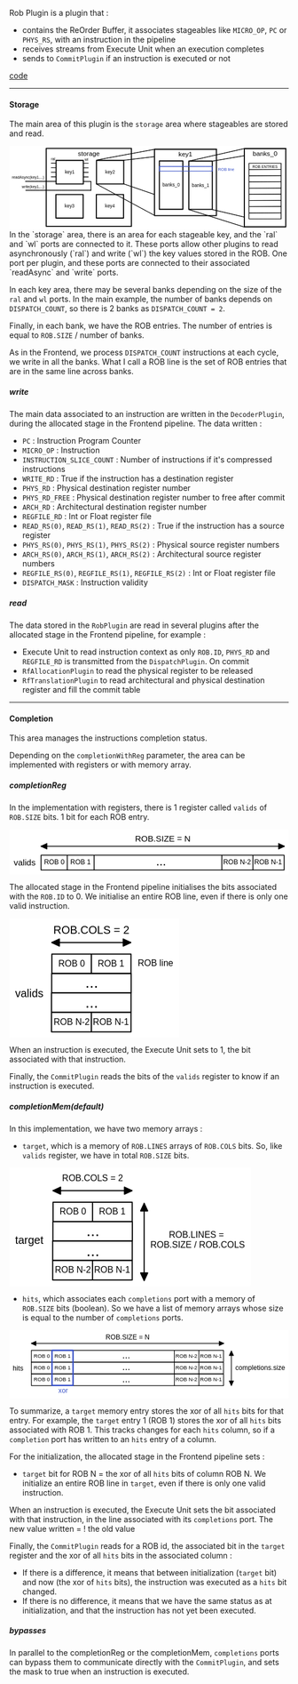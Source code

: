 Rob Plugin is a plugin that :
- contains the ReOrder Buffer, it associates stageables like `MICRO_OP`, `PC` or `PHYS_RS`, with an instruction in the pipeline
- receives streams from Execute Unit when an execution completes
- sends to `CommitPlugin` if an instruction is executed or not

[code](https://github.com/SpinalHDL/NaxRiscv/blob/main/src/main/scala/naxriscv/misc/RobPlugin.scala)

___
#### Storage

The main area of this plugin is the `storage` area where stageables are stored and read.

<svg version="1.1" xmlns="http://www.w3.org/2000/svg" viewBox="0 0 1093.0381947654137 326.9893138153875" width="1093.0381947654137" height="326.9893138153875">
  <!-- svg-source:excalidraw -->
  
  <defs>
    <style class="style-fonts">
      @font-face {
        font-family: "Virgil";
        src: url("https://excalidraw.com/Virgil.woff2");
      }
      @font-face {
        font-family: "Cascadia";
        src: url("https://excalidraw.com/Cascadia.woff2");
      }
    </style>
  </defs>
  <rect x="0" y="0" width="1093.0381947654137" height="326.9893138153875" fill="#ffffff"></rect><g stroke-linecap="round" transform="translate(144.3067767038209 10) rotate(0 166.70339592942406 152.1282356295837)"><path d="M0 0 C84.71 0, 169.42 0, 333.41 0 M0 0 C99.77 0, 199.53 0, 333.41 0 M333.41 0 C333.41 116.28, 333.41 232.56, 333.41 304.26 M333.41 0 C333.41 75.03, 333.41 150.06, 333.41 304.26 M333.41 304.26 C247.17 304.26, 160.93 304.26, 0 304.26 M333.41 304.26 C200.56 304.26, 67.71 304.26, 0 304.26 M0 304.26 C0 206.93, 0 109.61, 0 0 M0 304.26 C0 194.81, 0 85.37, 0 0" stroke="#000000" stroke-width="4" fill="none"></path></g><g transform="translate(268.01017263324496 15) rotate(0 43 14.5)"><text x="43" y="23" font-family="Helvetica, Segoe UI Emoji" font-size="25.43648924732513px" fill="#000000" text-anchor="middle" style="white-space: pre;" direction="ltr">storage</text></g><g stroke-linecap="round" transform="translate(341.0714407516657 56.91379721511112) rotate(0 53.2904298462913 46.00284969637113)"><path d="M0 0 C26.21 0, 52.41 0, 106.58 0 M0 0 C24.23 0, 48.47 0, 106.58 0 M106.58 0 C106.58 27.66, 106.58 55.32, 106.58 92.01 M106.58 0 C106.58 26.26, 106.58 52.51, 106.58 92.01 M106.58 92.01 C79.55 92.01, 52.52 92.01, 0 92.01 M106.58 92.01 C75.58 92.01, 44.57 92.01, 0 92.01 M0 92.01 C0 57.22, 0 22.44, 0 0 M0 92.01 C0 68.61, 0 45.22, 0 0" stroke="#000000" stroke-width="4" fill="none"></path></g><g transform="translate(374.861870597957 92.41664691148225) rotate(0 19.5 10.5)"><text x="19.5" y="16" font-family="Helvetica, Segoe UI Emoji" font-size="18.052497138800483px" fill="#000000" text-anchor="middle" style="white-space: pre;" direction="ltr">key2</text></g><g stroke-linecap="round" transform="translate(183.02204625027184 56.91379721511112) rotate(0 53.2904298462913 46.00284969637113)"><path d="M0 0 C34.46 0, 68.92 0, 106.58 0 M0 0 C34.66 0, 69.32 0, 106.58 0 M106.58 0 C106.58 21.04, 106.58 42.07, 106.58 92.01 M106.58 0 C106.58 26.48, 106.58 52.96, 106.58 92.01 M106.58 92.01 C72.16 92.01, 37.73 92.01, 0 92.01 M106.58 92.01 C70.15 92.01, 33.72 92.01, 0 92.01 M0 92.01 C0 64.48, 0 36.96, 0 0 M0 92.01 C0 57.53, 0 23.05, 0 0" stroke="#000000" stroke-width="4" fill="none"></path></g><g transform="translate(216.81247609656316 92.41664691148225) rotate(0 19.5 10.5)"><text x="19.5" y="16" font-family="Helvetica, Segoe UI Emoji" font-size="18.052497138800483px" fill="#000000" text-anchor="middle" style="white-space: pre;" direction="ltr">key1</text></g><g stroke-linecap="round" transform="translate(340.3882301126107 189.9121349511544) rotate(0 53.2904298462913 46.00284969637112)"><path d="M0 0 C29.1 0, 58.2 0, 106.58 0 M0 0 C21.46 0, 42.91 0, 106.58 0 M106.58 0 C106.58 30.52, 106.58 61.05, 106.58 92.01 M106.58 0 C106.58 29.97, 106.58 59.94, 106.58 92.01 M106.58 92.01 C77.11 92.01, 47.64 92.01, 0 92.01 M106.58 92.01 C73.29 92.01, 40 92.01, 0 92.01 M0 92.01 C0 62.05, 0 32.1, 0 0 M0 92.01 C0 72.95, 0 53.9, 0 0" stroke="#000000" stroke-width="4" fill="none"></path></g><g transform="translate(374.178659958902 225.41498464752553) rotate(0 19.5 10.5)"><text x="19.5" y="16" font-family="Helvetica, Segoe UI Emoji" font-size="18.052497138800483px" fill="#000000" text-anchor="middle" style="white-space: pre;" direction="ltr">key4</text></g><g stroke-linecap="round" transform="translate(182.33883561121684 189.9121349511544) rotate(0 53.2904298462913 46.00284969637112)"><path d="M0 0 C28.05 0, 56.11 0, 106.58 0 M0 0 C39.54 0, 79.07 0, 106.58 0 M106.58 0 C106.58 27.11, 106.58 54.22, 106.58 92.01 M106.58 0 C106.58 18.42, 106.58 36.84, 106.58 92.01 M106.58 92.01 C76.35 92.01, 46.12 92.01, 0 92.01 M106.58 92.01 C79.86 92.01, 53.13 92.01, 0 92.01 M0 92.01 C0 61.47, 0 30.94, 0 0 M0 92.01 C0 68.76, 0 45.52, 0 0" stroke="#000000" stroke-width="4" fill="none"></path></g><g transform="translate(216.12926545750815 225.41498464752553) rotate(0 19.5 10.5)"><text x="19.5" y="16" font-family="Helvetica, Segoe UI Emoji" font-size="18.052497138800483px" fill="#000000" text-anchor="middle" style="white-space: pre;" direction="ltr">key3</text></g><g stroke-linecap="round"><g transform="translate(341.98238827040575 55.54737593700111) rotate(0 113.41296608313277 -20.95179293102052)"><path d="M0 0 C48.41 -8.94, 96.82 -17.89, 226.83 -41.9 M0 0 C48.03 -8.87, 96.07 -17.75, 226.83 -41.9" stroke="#000000" stroke-width="2" fill="none"></path></g></g><mask></mask><g stroke-linecap="round"><g transform="translate(341.0714407516657 149.3749703672234) rotate(0 113.41296608313277 61.033483755581486)"><path d="M0 0 C52.75 28.39, 105.5 56.77, 226.83 122.07 M0 0 C57.57 30.98, 115.14 61.96, 226.83 122.07" stroke="#000000" stroke-width="2" fill="none"></path></g></g><mask></mask><g stroke-linecap="round"><g transform="translate(447.19682668487826 148.46402284848338) rotate(0 180.82308246989442 61.94443127432151)"><path d="M0 0 C87.97 30.13, 175.93 60.27, 361.65 123.89 M0 0 C90.74 31.09, 181.49 62.17, 361.65 123.89" stroke="#000000" stroke-width="2" fill="none"></path></g></g><mask></mask><g stroke-linecap="round"><g transform="translate(448.1077742036183 56.45832345574115) rotate(0 181.73402998863443 -21.407266690390514)"><path d="M0 0 C76.44 -9, 152.87 -18.01, 363.47 -42.81 M0 0 C133.6 -15.74, 267.21 -31.48, 363.47 -42.81" stroke="#000000" stroke-width="2" fill="none"></path></g></g><mask></mask><g stroke-linecap="round" transform="translate(567.8973729179312 13.643790074960066) rotate(0 121.15601999242296 129.35454766108316)"><path d="M0 0 L242.31 0 L242.31 258.71 L0 258.71" stroke="none" stroke-width="0" fill="#ffffff"></path><path d="M0 0 C64.86 0, 129.72 0, 242.31 0 M0 0 C74.87 0, 149.74 0, 242.31 0 M242.31 0 C242.31 61.22, 242.31 122.44, 242.31 258.71 M242.31 0 C242.31 68.64, 242.31 137.28, 242.31 258.71 M242.31 258.71 C163.6 258.71, 84.9 258.71, 0 258.71 M242.31 258.71 C182.06 258.71, 121.8 258.71, 0 258.71 M0 258.71 C0 164.78, 0 70.85, 0 0 M0 258.71 C0 205.17, 0 151.64, 0 0" stroke="#000000" stroke-width="4" fill="none"></path></g><g transform="translate(661.5533929103542 18.643790074960066) rotate(0 27.5 14.5)"><text x="27.5" y="23" font-family="Helvetica, Segoe UI Emoji" font-size="25.40912937334252px" fill="#000000" text-anchor="middle" style="white-space: pre;" direction="ltr">key1</text></g><g stroke-linecap="round" transform="translate(587.0272708114717 59.1911660119612) rotate(0 46.00284969637113 94.2830681895923)"><path d="M0 0 C24.58 0, 49.15 0, 92.01 0 M0 0 C18.79 0, 37.59 0, 92.01 0 M92.01 0 C92.01 47.04, 92.01 94.08, 92.01 188.57 M92.01 0 C92.01 55.63, 92.01 111.27, 92.01 188.57 M92.01 188.57 C61.06 188.57, 30.11 188.57, 0 188.57 M92.01 188.57 C60.94 188.57, 29.87 188.57, 0 188.57 M0 188.57 C0 138.95, 0 89.33, 0 0 M0 188.57 C0 149.64, 0 110.71, 0 0" stroke="#000000" stroke-width="4" fill="none"></path></g><g transform="translate(598.5301205078429 142.9742342015535) rotate(0 34.5 10.5)"><text x="34.5" y="16" font-family="Helvetica, Segoe UI Emoji" font-size="18.023230635767536px" fill="#000000" text-anchor="middle" style="white-space: pre;" direction="ltr">banks_0</text></g><g stroke-linecap="round" transform="translate(702.2621319320845 59.646639771331195) rotate(0 46.00284969637113 94.2830681895923)"><path d="M0 0 C25.87 0, 51.73 0, 92.01 0 M0 0 C27.65 0, 55.31 0, 92.01 0 M92.01 0 C92.01 70.02, 92.01 140.04, 92.01 188.57 M92.01 0 C92.01 71.36, 92.01 142.73, 92.01 188.57 M92.01 188.57 C68.44 188.57, 44.88 188.57, 0 188.57 M92.01 188.57 C58.64 188.57, 25.27 188.57, 0 188.57 M0 188.57 C0 135.88, 0 83.19, 0 0 M0 188.57 C0 148.78, 0 109, 0 0" stroke="#000000" stroke-width="4" fill="none"></path></g><g transform="translate(713.7649816284556 143.4297079609235) rotate(0 34.5 10.5)"><text x="34.5" y="16" font-family="Helvetica, Segoe UI Emoji" font-size="18.023230635767536px" fill="#000000" text-anchor="middle" style="white-space: pre;" direction="ltr">banks_1</text></g><g stroke-linecap="round"><g transform="translate(704.9949744883045 59.1911660119612) rotate(0 107.03633345195263 -24.140109246610578)"><path d="M0 0 C43.39 -9.78, 86.77 -19.57, 214.07 -48.28 M0 0 C51.83 -11.69, 103.67 -23.38, 214.07 -48.28" stroke="#000000" stroke-width="2" fill="none"></path></g></g><mask></mask><g stroke-linecap="round"><g transform="translate(792.4459362873467 60.10211353070122) rotate(0 145.29612923903355 -24.595583005980586)"><path d="M0 0 C84.92 -14.37, 169.84 -28.75, 290.59 -49.19 M0 0 C66.93 -11.33, 133.86 -22.66, 290.59 -49.19" stroke="#000000" stroke-width="2" fill="none"></path></g></g><mask></mask><g stroke-linecap="round"><g transform="translate(701.8066581727145 248.66824990988582) rotate(0 108.85822848943266 34.16053195275083)"><path d="M0 0 C53.71 16.85, 107.42 33.71, 217.72 68.32 M0 0 C79.09 24.82, 158.17 49.64, 217.72 68.32" stroke="#000000" stroke-width="2" fill="none"></path></g></g><mask></mask><g stroke-linecap="round"><g transform="translate(793.8123575654568 248.66824990988582) rotate(0 143.9297079609235 33.70505819338082)"><path d="M0 0 C93.19 21.82, 186.37 43.64, 287.86 67.41 M0 0 C107.47 25.17, 214.95 50.34, 287.86 67.41" stroke="#000000" stroke-width="2" fill="none"></path></g></g><mask></mask><g stroke-linecap="round" transform="translate(919.5231151515798 10.910947518740045) rotate(0 81.074329167862 152.58370938895374)"><path d="M0 0 L162.15 0 L162.15 305.17 L0 305.17" stroke="none" stroke-width="0" fill="#ffffff"></path><path d="M0 0 C48.23 0, 96.46 0, 162.15 0 M0 0 C54.01 0, 108.02 0, 162.15 0 M162.15 0 C162.15 106.96, 162.15 213.92, 162.15 305.17 M162.15 0 C162.15 97.54, 162.15 195.07, 162.15 305.17 M162.15 305.17 C98.29 305.17, 34.42 305.17, 0 305.17 M162.15 305.17 C107.77 305.17, 53.38 305.17, 0 305.17 M0 305.17 C0 196.98, 0 88.8, 0 0 M0 305.17 C0 216.82, 0 128.46, 0 0" stroke="#000000" stroke-width="4" fill="none"></path></g><g transform="translate(952.0974443194417 15.910947518740045) rotate(0 48.5 14.5)"><text x="48.5" y="23" font-family="Helvetica, Segoe UI Emoji" font-size="25.358109722620664px" fill="#000000" text-anchor="middle" style="white-space: pre;" direction="ltr">banks_0</text></g><g stroke-linecap="round" transform="translate(937.7420655263802 68.30064119936142) rotate(0 62.85537879306156 108.48802301672093)"><path d="M0 0 L125.71 0 L125.71 216.98 L0 216.98" stroke="none" stroke-width="0" fill="#ffffff"></path><path d="M0 0 C30.11 0, 60.22 0, 125.71 0 M0 0 C45.36 0, 90.71 0, 125.71 0 M125.71 0 C125.71 51.54, 125.71 103.07, 125.71 216.98 M125.71 0 C125.71 64.97, 125.71 129.95, 125.71 216.98 M125.71 216.98 C78.15 216.98, 30.59 216.98, 0 216.98 M125.71 216.98 C90.38 216.98, 55.04 216.98, 0 216.98 M0 216.98 C0 154.68, 0 92.39, 0 0 M0 216.98 C0 165.47, 0 113.96, 0 0" stroke="#000000" stroke-width="2" fill="none"></path></g><g stroke-linecap="round"><g transform="translate(938.0091002283018 92.66737923941119) rotate(0 62.474864540465774 -0.2192100510191608)"><path d="M0 0 C49.47 -0.17, 98.94 -0.35, 124.95 -0.44 M0 0 C34.33 -0.12, 68.66 -0.24, 124.95 -0.44" stroke="#000000" stroke-width="2" fill="none"></path></g></g><mask></mask><g stroke-linecap="round"><g transform="translate(938.228310279321 116.99969490254) rotate(0 62.474864540465774 -0.2192100510191608)"><path d="M0 0 C43.71 -0.15, 87.43 -0.31, 124.95 -0.44 M0 0 C38.07 -0.13, 76.14 -0.27, 124.95 -0.44" stroke="#000000" stroke-width="2" fill="none"></path></g></g><mask></mask><g stroke-linecap="round"><g transform="translate(938.228310279321 140.6743804126112) rotate(0 62.474864540465774 -0.2192100510191608)"><path d="M0 0 C35.88 -0.13, 71.76 -0.25, 124.95 -0.44 M0 0 C30.86 -0.11, 61.72 -0.22, 124.95 -0.44" stroke="#000000" stroke-width="2" fill="none"></path></g></g><mask></mask><g stroke-linecap="round"><g transform="translate(938.6667303813595 165.66432622879753) rotate(0 62.474864540465774 -0.2192100510191608)"><path d="M0 0 C27.56 -0.1, 55.13 -0.19, 124.95 -0.44 M0 0 C46.14 -0.16, 92.27 -0.32, 124.95 -0.44" stroke="#000000" stroke-width="2" fill="none"></path></g></g><mask></mask><g stroke-linecap="round"><g transform="translate(937.8994952027923 189.22940671335914) rotate(0 62.474864540465774 -0.2192100510191608)"><path d="M0 0 C48.17 -0.17, 96.34 -0.34, 124.95 -0.44 M0 0 C37.31 -0.13, 74.63 -0.26, 124.95 -0.44" stroke="#000000" stroke-width="2" fill="none"></path></g></g><mask></mask><g stroke-linecap="round"><g transform="translate(938.1187052538114 213.56172237648795) rotate(0 62.474864540465774 -0.2192100510191608)"><path d="M0 0 C38.84 -0.14, 77.67 -0.27, 124.95 -0.44 M0 0 C47.12 -0.17, 94.24 -0.33, 124.95 -0.44" stroke="#000000" stroke-width="2" fill="none"></path></g></g><mask></mask><g stroke-linecap="round"><g transform="translate(938.1187052538114 237.23640788655914) rotate(0 62.474864540465774 -0.2192100510191608)"><path d="M0 0 C36.43 -0.13, 72.86 -0.26, 124.95 -0.44 M0 0 C41.42 -0.15, 82.85 -0.29, 124.95 -0.44" stroke="#000000" stroke-width="2" fill="none"></path></g></g><mask></mask><g stroke-linecap="round"><g transform="translate(938.5571253558498 262.2263537027455) rotate(0 62.474864540465774 -0.21921005101916435)"><path d="M0 0 C31.01 -0.11, 62.02 -0.22, 124.95 -0.44 M0 0 C39.33 -0.14, 78.67 -0.28, 124.95 -0.44" stroke="#000000" stroke-width="2" fill="none"></path></g></g><mask></mask><g transform="translate(950.7868401332016 72.89907503939165) rotate(0 49.646639771331195 8.198527668660205)"><text x="49.64663977133121" y="13.397055337320399" font-family="Helvetica, Segoe UI Emoji" font-size="14.575160299840356px" fill="#000000" text-anchor="middle" style="white-space: pre;" direction="ltr">ROB ENTRIES</text></g><g stroke-linecap="round"><g transform="translate(181.37607042981062 67.8696377895711) rotate(0 -8.579599430287715 0)"><path d="M0 0 C-4.97 0, -9.94 0, -17.16 0 M0 0 C-5.55 0, -11.1 0, -17.16 0" stroke="#000000" stroke-width="2" fill="none"></path></g></g><mask></mask><g stroke-linecap="round"><g transform="translate(181.37607042981062 85.5879339145803) rotate(0 -8.579599430287715 0)"><path d="M0 0 C-5.83 0, -11.66 0, -17.16 0 M0 0 C-4.19 0, -8.38 0, -17.16 0" stroke="#000000" stroke-width="2" fill="none"></path></g></g><mask></mask><g stroke-linecap="round"><g transform="translate(181.37607042981062 103.30623003958951) rotate(0 -8.579599430287715 0)"><path d="M0 0 C-6.56 0, -13.13 0, -17.16 0 M0 0 C-4.47 0, -8.94 0, -17.16 0" stroke="#000000" stroke-width="2" fill="none"></path></g></g><mask></mask><g stroke-linecap="round"><g transform="translate(181.37607042981062 121.02452616459868) rotate(0 -8.579599430287715 0)"><path d="M0 0 C-5.08 0, -10.16 0, -17.16 0 M0 0 C-6.25 0, -12.5 0, -17.16 0" stroke="#000000" stroke-width="2" fill="none"></path></g></g><mask></mask><g stroke-linecap="round"><g transform="translate(181.9866428800426 138.74282228960791) rotate(0 -59.439968470615156 0)"><path d="M0 0 C-34.02 0, -68.04 0, -118.88 0 M0 0 C-47.15 0, -94.29 0, -118.88 0" stroke="#000000" stroke-width="2" fill="none"></path></g></g><mask></mask><g stroke-linecap="round"><g transform="translate(308.69613824731505 68.26946813507351) rotate(0 -8.579599430287729 0)"><path d="M0 0 C-5.43 0, -10.86 0, -17.16 0 M0 0 C-4.05 0, -8.09 0, -17.16 0" stroke="#000000" stroke-width="2" fill="none"></path></g></g><mask></mask><g stroke-linecap="round"><g transform="translate(308.69613824731505 85.98776426008274) rotate(0 -8.579599430287729 0)"><path d="M0 0 C-3.54 0, -7.08 0, -17.16 0 M0 0 C-4.54 0, -9.07 0, -17.16 0" stroke="#000000" stroke-width="2" fill="none"></path></g></g><mask></mask><g stroke-linecap="round"><g transform="translate(308.69613824731505 103.70606038509192) rotate(0 -8.579599430287729 0)"><path d="M0 0 C-5.36 0, -10.71 0, -17.16 0 M0 0 C-6.46 0, -12.91 0, -17.16 0" stroke="#000000" stroke-width="2" fill="none"></path></g></g><mask></mask><g stroke-linecap="round"><g transform="translate(308.69613824731505 121.42435651010109) rotate(0 -8.579599430287729 0)"><path d="M0 0 C-5.48 0, -10.96 0, -17.16 0 M0 0 C-6.54 0, -13.08 0, -17.16 0" stroke="#000000" stroke-width="2" fill="none"></path></g></g><mask></mask><g stroke-linecap="round"><g transform="translate(319.3305183980359 173.6453082352267) rotate(0 -13.89678950564813 -17.251327800058192)"><path d="M0 0 C0 -8.87, -0.01 -17.74, -0.02 -34.24 M0 0 C-0.01 -13.25, -0.01 -26.5, -0.02 -34.24 M-0.02 -34.24 C-8.62 -34.32, -17.22 -34.4, -27.79 -34.5 M-0.02 -34.24 C-8.77 -34.32, -17.53 -34.4, -27.79 -34.5" stroke="#000000" stroke-width="2" fill="none"></path></g></g><mask></mask><g transform="translate(162.66295798778026 43.59001101616076) rotate(0 8.654001428030199 8.198527668660205)"><text x="8.654001428030211" y="13.397055337320399" font-family="Helvetica, Segoe UI Emoji" font-size="14.575160299840356px" fill="#000000" text-anchor="middle" style="white-space: pre;" direction="ltr">ral</text></g><g transform="translate(294.5270932870476 45.909771380452696) rotate(0 7.287580149920174 8.198527668660205)"><text x="7.287580149920178" y="13.397055337320399" font-family="Helvetica, Segoe UI Emoji" font-size="14.575160299840356px" fill="#000000" text-anchor="middle" style="white-space: pre;" direction="ltr">wl</text></g><g stroke-linecap="round"><g transform="translate(64.32785083927627 173.59108173183455) rotate(0 127.61060517521915 0)"><path d="M0 0 C96.99 0, 193.98 0, 255.22 0 M0 0 C75.12 0, 150.24 0, 255.22 0" stroke="#000000" stroke-width="2" fill="none"></path></g></g><mask></mask><g transform="translate(48.074207052265706 150.8713971770767) rotate(0 44.18095465889107 8.198527668660205)"><text x="44.180954658891075" y="13.397055337320399" font-family="Helvetica, Segoe UI Emoji" font-size="14.575160299840354px" fill="#000000" text-anchor="middle" style="white-space: pre;" direction="ltr">write(key1,...)</text></g><g transform="translate(10 114.34056898307722) rotate(0 63.31085255243153 8.198527668660205)"><text x="63.31085255243154" y="13.397055337320399" font-family="Helvetica, Segoe UI Emoji" font-size="14.575160299840356px" fill="#000000" text-anchor="middle" style="white-space: pre;" direction="ltr">readAsync(key1,...)</text></g><g stroke-linecap="round" transform="translate(587.4424535763404 80.7254752456532) rotate(0 103.33223080894074 8.96235298439538)"><path d="M0 0 C81.22 0, 162.44 0, 206.66 0 M0 0 C65.52 0, 131.05 0, 206.66 0 M206.66 0 C206.66 4.01, 206.66 8.02, 206.66 17.92 M206.66 0 C206.66 3.96, 206.66 7.92, 206.66 17.92 M206.66 17.92 C148.89 17.92, 91.12 17.92, 0 17.92 M206.66 17.92 C128.18 17.92, 49.7 17.92, 0 17.92 M0 17.92 C0 14.08, 0 10.23, 0 0 M0 17.92 C0 12.14, 0 6.35, 0 0" stroke="#364fc7" stroke-width="2" fill="none"></path></g><g transform="translate(815.8983660730456 82.5213582923435) rotate(0 32.5 9)"><text x="32.5" y="14" font-family="Helvetica, Segoe UI Emoji" font-size="16px" fill="#364fc7" text-anchor="middle" style="white-space: pre;" direction="ltr">ROB line</text></g></svg>
In the `storage` area, there is an area for each stageable key, and the `ral` and `wl` ports are connected to it. These ports allow other plugins to read asynchronously (`ral`) and write (`wl`) the key values stored in the ROB. One port per plugin, and these ports are connected to their associated `readAsync` and `write` ports.

In each key area, there may be several banks depending on the size of the `ral` and `wl` ports. In the main example, the number of banks depends on `DISPATCH_COUNT`, so there is 2 banks as `DISPATCH_COUNT = 2`.

Finally, in each bank, we have the ROB entries. 
The number of entries is equal to `ROB.SIZE` / number of banks.

As in the Frontend, we process `DISPATCH_COUNT` instructions at each cycle, we write in all the banks. What I call a ROB line is the set of ROB entries that are in the same line across banks.

##### write

The main data associated to an instruction are written in the `DecoderPlugin`, during the allocated stage in the Frontend pipeline. 
The data written :
- `PC` : Instruction Program Counter
- `MICRO_OP` : Instruction
- `INSTRUCTION_SLICE_COUNT` : Number of instructions if it's compressed instructions
- `WRITE_RD` : True if the instruction has a destination register
- `PHYS_RD` : Physical destination register number
- `PHYS_RD_FREE` : Physical destination register number to free after commit
- `ARCH_RD` : Architectural destination register number
- `REGFILE_RD` : Int or Float register file
- `READ_RS(0)`, `READ_RS(1)`, `READ_RS(2)` : True if the instruction has a source register
- `PHYS_RS(0)`, `PHYS_RS(1)`, `PHYS_RS(2)` : Physical source register numbers
- `ARCH_RS(0)`, `ARCH_RS(1)`, `ARCH_RS(2)` : Architectural source register numbers
- `REGFILE_RS(0)`, `REGFILE_RS(1)`, `REGFILE_RS(2)`  : Int or Float register file
- `DISPATCH_MASK` : Instruction validity

##### read

The data stored in the `RobPlugin` are read in several plugins after the allocated stage in the Frontend pipeline, for example :
- Execute Unit to read instruction context as only `ROB.ID`, `PHYS_RD` and `REGFILE_RD` is transmitted from the `DispatchPlugin`.
On commit
- `RfAllocationPlugin` to read the physical register to be released
- `RfTranslationPlugin` to read architectural and physical destination register and fill the commit table

___
#### Completion

This area manages the instructions completion status.

Depending on the `completionWithReg` parameter, the area can be implemented with registers or with memory array.

##### completionReg

In the implementation with registers, there is 1 register called  `valids` of `ROB.SIZE` bits.
1 bit for each ROB entry.

<svg version="1.1" xmlns="http://www.w3.org/2000/svg" viewBox="0 0 655.6296296296296 105.21124403523518" width="655.6296296296296" height="105.21124403523518">
  <!-- svg-source:excalidraw -->
  
  <defs>
    <style class="style-fonts">
      @font-face {
        font-family: "Virgil";
        src: url("https://excalidraw.com/Virgil.woff2");
      }
      @font-face {
        font-family: "Cascadia";
        src: url("https://excalidraw.com/Cascadia.woff2");
      }
    </style>
  </defs>
  <rect x="0" y="0" width="655.6296296296296" height="105.21124403523518" fill="#ffffff"></rect><g stroke-linecap="round" transform="translate(74.51851851851865 60.396429220420316) rotate(0 285.1851851851851 17.40740740740742)"><path d="M0 0 C120.56 0, 241.13 0, 570.37 0 M0 0 C200.93 0, 401.85 0, 570.37 0 M570.37 0 C570.37 8.81, 570.37 17.63, 570.37 34.81 M570.37 0 C570.37 10.8, 570.37 21.6, 570.37 34.81 M570.37 34.81 C357.47 34.81, 144.57 34.81, 0 34.81 M570.37 34.81 C413.2 34.81, 256.02 34.81, 0 34.81 M0 34.81 C0 22.77, 0 10.73, 0 0 M0 34.81 C0 25.19, 0 15.57, 0 0" stroke="#000000" stroke-width="2" fill="none"></path></g><g transform="translate(10 66.45198477597592) rotate(0 26 11.5)"><text x="26" y="18" font-family="Helvetica, Segoe UI Emoji" font-size="20px" fill="#000000" text-anchor="middle" style="white-space: pre;" direction="ltr">valids</text></g><g stroke-linecap="round"><g transform="translate(136 61.13716996116108) rotate(0 0 17.037037037037024)"><path d="M0 0 C0 7.22, 0 14.44, 0 34.07 M0 0 C0 6.83, 0 13.67, 0 34.07" stroke="#000000" stroke-width="2" fill="none"></path></g></g><mask></mask><g stroke-linecap="round"><g transform="translate(198.96296296296293 61.137169961161135) rotate(0 0 17.037037037037024)"><path d="M0 0 C0 12.5, 0 25, 0 34.07 M0 0 C0 7.73, 0 15.47, 0 34.07" stroke="#000000" stroke-width="2" fill="none"></path></g></g><mask></mask><g stroke-linecap="round"><g transform="translate(571.7283185601585 61.13716996116108) rotate(0 0 17.037037037037024)"><path d="M0 0 C0 8.32, 0 16.64, 0 34.07 M0 0 C0 10.93, 0 21.86, 0 34.07" stroke="#000000" stroke-width="2" fill="none"></path></g></g><mask></mask><g stroke-linecap="round"><g transform="translate(498.78586797757464 60.39642922042049) rotate(0 0 17.037037037037024)"><path d="M0 0 C0 7.58, 0 15.17, 0 34.07 M0 0 C0 11.62, 0 23.25, 0 34.07" stroke="#000000" stroke-width="2" fill="none"></path></g></g><mask></mask><g transform="translate(343.99999999999994 59.489021813012926) rotate(0 12 16)"><text x="12" y="25" font-family="Helvetica, Segoe UI Emoji" font-size="28px" fill="#000000" text-anchor="middle" style="white-space: pre;" direction="ltr">...</text></g><g transform="translate(294.0740740740741 10) rotate(0 66 11.5)"><text x="66" y="18" font-family="Helvetica, Segoe UI Emoji" font-size="20px" fill="#000000" text-anchor="middle" style="white-space: pre;" direction="ltr">ROB.SIZE = N</text></g><g stroke-linecap="round"><g transform="translate(74.51851851851853 39.65568847967961) rotate(0 285.55555555555554 0)"><path d="M0 0 C197.34 0, 394.68 0, 571.11 0 M0 0 C207.52 0, 415.03 0, 571.11 0" stroke="#000000" stroke-width="2" fill="none"></path></g><g transform="translate(74.51851851851853 39.65568847967961) rotate(0 285.55555555555554 0)"><path d="M0 0 L13.59 -6.34 L13.59 6.34 L0 0" stroke="none" stroke-width="0" fill="#000000" fill-rule="evenodd"></path><path d="M0 0 C4.7 -2.19, 9.39 -4.38, 13.59 -6.34 M0 0 C4.94 -2.3, 9.88 -4.61, 13.59 -6.34 M13.59 -6.34 C13.59 -3.68, 13.59 -1.02, 13.59 6.34 M13.59 -6.34 C13.59 -2.88, 13.59 0.58, 13.59 6.34 M13.59 6.34 C8.58 4, 3.57 1.67, 0 0 M13.59 6.34 C9.25 4.31, 4.9 2.28, 0 0 M0 0 C0 0, 0 0, 0 0 M0 0 C0 0, 0 0, 0 0" stroke="#000000" stroke-width="2" fill="none"></path></g><g transform="translate(74.51851851851853 39.65568847967961) rotate(0 285.55555555555554 0)"><path d="M571.11 0 L557.52 6.34 L557.52 -6.34 L571.11 0" stroke="none" stroke-width="0" fill="#000000" fill-rule="evenodd"></path><path d="M571.11 0 C566.41 2.19, 561.72 4.38, 557.52 6.34 M571.11 0 C566.17 2.3, 561.23 4.61, 557.52 6.34 M557.52 6.34 C557.52 3.68, 557.52 1.02, 557.52 -6.34 M557.52 6.34 C557.52 2.88, 557.52 -0.58, 557.52 -6.34 M557.52 -6.34 C562.53 -4, 567.54 -1.67, 571.11 0 M557.52 -6.34 C561.86 -4.31, 566.21 -2.28, 571.11 0 M571.11 0 C571.11 0, 571.11 0, 571.11 0 M571.11 0 C571.11 0, 571.11 0, 571.11 0" stroke="#000000" stroke-width="2" fill="none"></path></g></g><mask></mask><g transform="translate(80.99999999999994 68.4837502774748) rotate(0 24.5 9)"><text x="24.5" y="14" font-family="Helvetica, Segoe UI Emoji" font-size="16px" fill="#000000" text-anchor="middle" style="white-space: pre;" direction="ltr">ROB 0</text></g><g transform="translate(142.61111111111114 68.4837502774748) rotate(0 24.5 9)"><text x="24.5" y="14" font-family="Helvetica, Segoe UI Emoji" font-size="16px" fill="#000000" text-anchor="middle" style="white-space: pre;" direction="ltr">ROB 1</text></g><g transform="translate(501.5170745249234 68.4837502774748) rotate(0 33 9)"><text x="33" y="14" font-family="Helvetica, Segoe UI Emoji" font-size="16px" fill="#000000" text-anchor="middle" style="white-space: pre;" direction="ltr">ROB N-2</text></g><g transform="translate(574.2882060964989 68.4837502774748) rotate(0 33 9)"><text x="33" y="14" font-family="Helvetica, Segoe UI Emoji" font-size="16px" fill="#000000" text-anchor="middle" style="white-space: pre;" direction="ltr">ROB N-1</text></g></svg>

The allocated stage in the Frontend pipeline initialises the bits associated with the `ROB.ID` to 0. 
We initialise an entire ROB line, even if there is only one valid instruction.

<svg version="1.1" xmlns="http://www.w3.org/2000/svg" viewBox="0 0 306.279729438948 214.42469740578298" width="306.279729438948" height="214.42469740578298">
  <!-- svg-source:excalidraw -->
  
  <defs>
    <style class="style-fonts">
      @font-face {
        font-family: "Virgil";
        src: url("https://excalidraw.com/Virgil.woff2");
      }
      @font-face {
        font-family: "Cascadia";
        src: url("https://excalidraw.com/Cascadia.woff2");
      }
    </style>
  </defs>
  <rect x="0" y="0" width="306.279729438948" height="214.42469740578298" fill="#ffffff"></rect><g stroke-linecap="round" transform="translate(76.76184915597759 64.47277865492953) rotate(0 71.36818371453695 17.407407407407447)"><path d="M0 0 C56.13 0, 112.26 0, 142.74 0 M0 0 C47.36 0, 94.72 0, 142.74 0 M142.74 0 C142.74 9.73, 142.74 19.46, 142.74 34.81 M142.74 0 C142.74 12.99, 142.74 25.99, 142.74 34.81 M142.74 34.81 C92.06 34.81, 41.38 34.81, 0 34.81 M142.74 34.81 C110.95 34.81, 79.16 34.81, 0 34.81 M0 34.81 C0 21.82, 0 8.83, 0 0 M0 34.81 C0 26.55, 0 18.29, 0 0" stroke="#000000" stroke-width="2" fill="none"></path></g><g transform="translate(10 123.80743685013363) rotate(0 26 11.5)"><text x="26" y="18" font-family="Helvetica, Segoe UI Emoji" font-size="20px" fill="#000000" text-anchor="middle" style="white-space: pre;" direction="ltr">valids</text></g><g stroke-linecap="round"><g transform="translate(148.01991602713815 65.21351939567029) rotate(0 0 17.03703703703701)"><path d="M0 0 C0 9, 0 18, 0 34.07 M0 0 C0 10.54, 0 21.08, 0 34.07" stroke="#000000" stroke-width="2" fill="none"></path></g></g><mask></mask><g transform="translate(79.09192015041094 10) rotate(0 69 11.5)"><text x="69" y="18" font-family="Helvetica, Segoe UI Emoji" font-size="20px" fill="#000000" text-anchor="middle" style="white-space: pre;" direction="ltr">ROB.COLS = 2</text></g><g stroke-linecap="round"><g transform="translate(76.76184915597736 43.73203791418882) rotate(0 71.17340651413187 0)"><path d="M0 0 C45.57 0, 91.14 0, 142.35 0 M0 0 C31.62 0, 63.24 0, 142.35 0" stroke="#000000" stroke-width="2" fill="none"></path></g><g transform="translate(76.76184915597736 43.73203791418882) rotate(0 71.17340651413187 0)"><path d="M0 0 L13.59 -6.34 L13.59 6.34 L0 0" stroke="none" stroke-width="0" fill="#000000" fill-rule="evenodd"></path><path d="M0 0 C4.35 -2.03, 8.7 -4.06, 13.59 -6.34 M0 0 C3.02 -1.41, 6.04 -2.82, 13.59 -6.34 M13.59 -6.34 C13.59 -3.37, 13.59 -0.4, 13.59 6.34 M13.59 -6.34 C13.59 -1.38, 13.59 3.59, 13.59 6.34 M13.59 6.34 C9.14 4.26, 4.68 2.18, 0 0 M13.59 6.34 C10.19 4.75, 6.78 3.16, 0 0 M0 0 C0 0, 0 0, 0 0 M0 0 C0 0, 0 0, 0 0" stroke="#000000" stroke-width="2" fill="none"></path></g><g transform="translate(76.76184915597736 43.73203791418882) rotate(0 71.17340651413187 0)"><path d="M142.35 0 L128.75 6.34 L128.75 -6.34 L142.35 0" stroke="none" stroke-width="0" fill="#000000" fill-rule="evenodd"></path><path d="M142.35 0 C137.99 2.03, 133.64 4.06, 128.75 6.34 M142.35 0 C139.33 1.41, 136.31 2.82, 128.75 6.34 M128.75 6.34 C128.75 3.37, 128.75 0.4, 128.75 -6.34 M128.75 6.34 C128.75 1.38, 128.75 -3.59, 128.75 -6.34 M128.75 -6.34 C133.21 -4.26, 137.66 -2.18, 142.35 0 M128.75 -6.34 C132.16 -4.75, 135.57 -3.16, 142.35 0 M142.35 0 C142.35 0, 142.35 0, 142.35 0 M142.35 0 C142.35 0, 142.35 0, 142.35 0" stroke="#000000" stroke-width="2" fill="none"></path></g></g><mask></mask><g transform="translate(88.03906424116178 72.56009971198404) rotate(0 24.5 9)"><text x="24.5" y="14" font-family="Helvetica, Segoe UI Emoji" font-size="16px" fill="#000000" text-anchor="middle" style="white-space: pre;" direction="ltr">ROB 0</text></g><g transform="translate(159.02577905164424 72.56009971198404) rotate(0 24.5 9)"><text x="24.5" y="14" font-family="Helvetica, Segoe UI Emoji" font-size="16px" fill="#000000" text-anchor="middle" style="white-space: pre;" direction="ltr">ROB 1</text></g><g stroke-linecap="round" transform="translate(76.45169113295992 99.3910265943764) rotate(0 71.64860004421932 17.40740740740742)"><path d="M0 0 C30.85 0, 61.7 0, 143.3 0 M0 0 C38.74 0, 77.47 0, 143.3 0 M143.3 0 C143.3 11.64, 143.3 23.29, 143.3 34.81 M143.3 0 C143.3 13.47, 143.3 26.95, 143.3 34.81 M143.3 34.81 C94.54 34.81, 45.78 34.81, 0 34.81 M143.3 34.81 C94.08 34.81, 44.87 34.81, 0 34.81 M0 34.81 C0 23.83, 0 12.84, 0 0 M0 34.81 C0 21.17, 0 7.52, 0 0" stroke="#000000" stroke-width="2" fill="none"></path></g><g stroke-linecap="round" transform="translate(76.12504419820624 134.22323637047162) rotate(0 71.72519890217622 17.40740740740742)"><path d="M0 0 C56.96 0, 113.93 0, 143.45 0 M0 0 C38.38 0, 76.76 0, 143.45 0 M143.45 0 C143.45 8.66, 143.45 17.32, 143.45 34.81 M143.45 0 C143.45 8.15, 143.45 16.31, 143.45 34.81 M143.45 34.81 C102.97 34.81, 62.5 34.81, 0 34.81 M143.45 34.81 C89.87 34.81, 36.29 34.81, 0 34.81 M0 34.81 C0 26.66, 0 18.51, 0 0 M0 34.81 C0 22.59, 0 10.37, 0 0" stroke="#000000" stroke-width="2" fill="none"></path></g><g stroke-linecap="round" transform="translate(76.12504419820618 169.60988259096814) rotate(0 71.7005582485098 17.40740740740742)"><path d="M0 0 C46.54 0, 93.08 0, 143.4 0 M0 0 C29.92 0, 59.85 0, 143.4 0 M143.4 0 C143.4 10.2, 143.4 20.4, 143.4 34.81 M143.4 0 C143.4 11.64, 143.4 23.29, 143.4 34.81 M143.4 34.81 C105.45 34.81, 67.5 34.81, 0 34.81 M143.4 34.81 C113.18 34.81, 82.95 34.81, 0 34.81 M0 34.81 C0 21.59, 0 8.36, 0 0 M0 34.81 C0 27.6, 0 20.38, 0 0" stroke="#000000" stroke-width="2" fill="none"></path></g><g stroke-linecap="round"><g transform="translate(148.01991602713815 169.78979067234417) rotate(0 0 17.03703703703701)"><path d="M0 0 C0 7.26, 0 14.51, 0 34.07 M0 0 C0 12.88, 0 25.75, 0 34.07" stroke="#000000" stroke-width="2" fill="none"></path></g></g><mask></mask><g transform="translate(136.59999923373715 100.4172513140229) rotate(0 12 16)"><text x="12" y="25" font-family="Helvetica, Segoe UI Emoji" font-size="28px" fill="#000000" text-anchor="middle" style="white-space: pre;" direction="ltr">...</text></g><g transform="translate(150.29928593428133 177.82682770938118) rotate(0 33 9)"><text x="33" y="14" font-family="Helvetica, Segoe UI Emoji" font-size="16px" fill="#000000" text-anchor="middle" style="white-space: pre;" direction="ltr">ROB N-1</text></g><g transform="translate(79.49314490673851 177.82682770938118) rotate(0 33 9)"><text x="33" y="14" font-family="Helvetica, Segoe UI Emoji" font-size="16px" fill="#000000" text-anchor="middle" style="white-space: pre;" direction="ltr">ROB N-2</text></g><g transform="translate(231.27972943894798 72.02879349229283) rotate(0 32.5 9)"><text x="32.5" y="14" font-family="Helvetica, Segoe UI Emoji" font-size="16px" fill="#000000" text-anchor="middle" style="white-space: pre;" direction="ltr">ROB line</text></g><g transform="translate(136.59999923373715 136.20547292504176) rotate(0 12 16)"><text x="12" y="25" font-family="Helvetica, Segoe UI Emoji" font-size="28px" fill="#000000" text-anchor="middle" style="white-space: pre;" direction="ltr">...</text></g></svg>

When an instruction is executed, the Execute Unit sets to 1, the bit associated with that instruction.

Finally, the `CommitPlugin` reads the bits of the `valids` register to know if an instruction is executed.

##### completionMem(default)

In this implementation, we have two memory arrays :
- `target`, which is a memory of `ROB.LINES` arrays of `ROB.COLS` bits. So, like `valids` register, we have in total `ROB.SIZE` bits. 

<svg version="1.1" xmlns="http://www.w3.org/2000/svg" viewBox="0 0 435.70033067890995 212.9609811483577" width="435.70033067890995" height="212.9609811483577">
  <!-- svg-source:excalidraw -->
  
  <defs>
    <style class="style-fonts">
      @font-face {
        font-family: "Virgil";
        src: url("https://excalidraw.com/Virgil.woff2");
      }
      @font-face {
        font-family: "Cascadia";
        src: url("https://excalidraw.com/Cascadia.woff2");
      }
    </style>
  </defs>
  <rect x="0" y="0" width="435.70033067890995" height="212.9609811483577" fill="#ffffff"></rect><g stroke-linecap="round" transform="translate(78.9215562999936 61.97277865492953) rotate(0 71.36818371453695 17.407407407407447)"><path d="M0 0 C56.13 0, 112.26 0, 142.74 0 M0 0 C47.36 0, 94.72 0, 142.74 0 M142.74 0 C142.74 9.73, 142.74 19.46, 142.74 34.81 M142.74 0 C142.74 12.99, 142.74 25.99, 142.74 34.81 M142.74 34.81 C92.06 34.81, 41.38 34.81, 0 34.81 M142.74 34.81 C110.95 34.81, 79.16 34.81, 0 34.81 M0 34.81 C0 21.82, 0 8.83, 0 0 M0 34.81 C0 26.55, 0 18.29, 0 0" stroke="#000000" stroke-width="2" fill="none"></path></g><g stroke-linecap="round"><g transform="translate(150.17962317115416 62.71351939567029) rotate(0 0 17.03703703703701)"><path d="M0 0 C0 9, 0 18, 0 34.07 M0 0 C0 10.54, 0 21.08, 0 34.07" stroke="#000000" stroke-width="2" fill="none"></path></g></g><mask></mask><g transform="translate(94.75162729442695 10) rotate(0 55.5 9)"><text x="55.5" y="14" font-family="Helvetica, Segoe UI Emoji" font-size="16px" fill="#000000" text-anchor="middle" style="white-space: pre;" direction="ltr">ROB.COLS = 2</text></g><g stroke-linecap="round"><g transform="translate(78.92155629999337 41.23203791418882) rotate(0 71.17340651413187 0)"><path d="M0 0 C45.57 0, 91.14 0, 142.35 0 M0 0 C31.62 0, 63.24 0, 142.35 0" stroke="#000000" stroke-width="2" fill="none"></path></g><g transform="translate(78.92155629999337 41.23203791418882) rotate(0 71.17340651413187 0)"><path d="M0 0 L13.59 -6.34 L13.59 6.34 L0 0" stroke="none" stroke-width="0" fill="#000000" fill-rule="evenodd"></path><path d="M0 0 C4.35 -2.03, 8.7 -4.06, 13.59 -6.34 M0 0 C3.02 -1.41, 6.04 -2.82, 13.59 -6.34 M13.59 -6.34 C13.59 -3.37, 13.59 -0.4, 13.59 6.34 M13.59 -6.34 C13.59 -1.38, 13.59 3.59, 13.59 6.34 M13.59 6.34 C9.14 4.26, 4.68 2.18, 0 0 M13.59 6.34 C10.19 4.75, 6.78 3.16, 0 0 M0 0 C0 0, 0 0, 0 0 M0 0 C0 0, 0 0, 0 0" stroke="#000000" stroke-width="2" fill="none"></path></g><g transform="translate(78.92155629999337 41.23203791418882) rotate(0 71.17340651413187 0)"><path d="M142.35 0 L128.75 6.34 L128.75 -6.34 L142.35 0" stroke="none" stroke-width="0" fill="#000000" fill-rule="evenodd"></path><path d="M142.35 0 C137.99 2.03, 133.64 4.06, 128.75 6.34 M142.35 0 C139.33 1.41, 136.31 2.82, 128.75 6.34 M128.75 6.34 C128.75 3.37, 128.75 0.4, 128.75 -6.34 M128.75 6.34 C128.75 1.38, 128.75 -3.59, 128.75 -6.34 M128.75 -6.34 C133.21 -4.26, 137.66 -2.18, 142.35 0 M128.75 -6.34 C132.16 -4.75, 135.57 -3.16, 142.35 0 M142.35 0 C142.35 0, 142.35 0, 142.35 0 M142.35 0 C142.35 0, 142.35 0, 142.35 0" stroke="#000000" stroke-width="2" fill="none"></path></g></g><mask></mask><g transform="translate(90.19877138517779 70.06009971198404) rotate(0 24.5 9)"><text x="24.5" y="14" font-family="Helvetica, Segoe UI Emoji" font-size="16px" fill="#000000" text-anchor="middle" style="white-space: pre;" direction="ltr">ROB 0</text></g><g transform="translate(161.18548619566025 70.06009971198404) rotate(0 24.5 9)"><text x="24.5" y="14" font-family="Helvetica, Segoe UI Emoji" font-size="16px" fill="#000000" text-anchor="middle" style="white-space: pre;" direction="ltr">ROB 1</text></g><g stroke-linecap="round" transform="translate(78.61139827697593 96.8910265943764) rotate(0 71.64860004421932 17.40740740740742)"><path d="M0 0 C30.85 0, 61.7 0, 143.3 0 M0 0 C38.74 0, 77.47 0, 143.3 0 M143.3 0 C143.3 11.64, 143.3 23.29, 143.3 34.81 M143.3 0 C143.3 13.47, 143.3 26.95, 143.3 34.81 M143.3 34.81 C94.54 34.81, 45.78 34.81, 0 34.81 M143.3 34.81 C94.08 34.81, 44.87 34.81, 0 34.81 M0 34.81 C0 23.83, 0 12.84, 0 0 M0 34.81 C0 21.17, 0 7.52, 0 0" stroke="#000000" stroke-width="2" fill="none"></path></g><g stroke-linecap="round" transform="translate(78.28475134222225 131.72323637047162) rotate(0 71.72519890217622 17.40740740740742)"><path d="M0 0 C56.96 0, 113.93 0, 143.45 0 M0 0 C38.38 0, 76.76 0, 143.45 0 M143.45 0 C143.45 8.66, 143.45 17.32, 143.45 34.81 M143.45 0 C143.45 8.15, 143.45 16.31, 143.45 34.81 M143.45 34.81 C102.97 34.81, 62.5 34.81, 0 34.81 M143.45 34.81 C89.87 34.81, 36.29 34.81, 0 34.81 M0 34.81 C0 26.66, 0 18.51, 0 0 M0 34.81 C0 22.59, 0 10.37, 0 0" stroke="#000000" stroke-width="2" fill="none"></path></g><g stroke-linecap="round" transform="translate(78.2847513422222 167.10988259096814) rotate(0 71.7005582485098 17.40740740740742)"><path d="M0 0 C46.54 0, 93.08 0, 143.4 0 M0 0 C29.92 0, 59.85 0, 143.4 0 M143.4 0 C143.4 10.2, 143.4 20.4, 143.4 34.81 M143.4 0 C143.4 11.64, 143.4 23.29, 143.4 34.81 M143.4 34.81 C105.45 34.81, 67.5 34.81, 0 34.81 M143.4 34.81 C113.18 34.81, 82.95 34.81, 0 34.81 M0 34.81 C0 21.59, 0 8.36, 0 0 M0 34.81 C0 27.6, 0 20.38, 0 0" stroke="#000000" stroke-width="2" fill="none"></path></g><g stroke-linecap="round"><g transform="translate(150.17962317115416 167.28979067234417) rotate(0 0 17.03703703703701)"><path d="M0 0 C0 7.26, 0 14.51, 0 34.07 M0 0 C0 12.88, 0 25.75, 0 34.07" stroke="#000000" stroke-width="2" fill="none"></path></g></g><mask></mask><g transform="translate(138.75970637775316 97.9172513140229) rotate(0 12 16)"><text x="12" y="25" font-family="Helvetica, Segoe UI Emoji" font-size="28px" fill="#000000" text-anchor="middle" style="white-space: pre;" direction="ltr">...</text></g><g transform="translate(152.45899307829734 175.32682770938118) rotate(0 33 9)"><text x="33" y="14" font-family="Helvetica, Segoe UI Emoji" font-size="16px" fill="#000000" text-anchor="middle" style="white-space: pre;" direction="ltr">ROB N-1</text></g><g transform="translate(81.65285205075452 175.32682770938118) rotate(0 33 9)"><text x="33" y="14" font-family="Helvetica, Segoe UI Emoji" font-size="16px" fill="#000000" text-anchor="middle" style="white-space: pre;" direction="ltr">ROB N-2</text></g><g transform="translate(138.75970637775316 133.70547292504176) rotate(0 12 16)"><text x="12" y="25" font-family="Helvetica, Segoe UI Emoji" font-size="28px" fill="#000000" text-anchor="middle" style="white-space: pre;" direction="ltr">...</text></g><g stroke-linecap="round"><g transform="translate(243.2646806529055 64.06485834970925) rotate(0 0 69.44806139932422)"><path d="M0 0 C0 42.02, 0 84.03, 0 138.9 M0 0 C0 48.56, 0 97.13, 0 138.9" stroke="#000000" stroke-width="2" fill="none"></path></g><g transform="translate(243.2646806529055 64.06485834970925) rotate(0 0 69.44806139932422)"><path d="M0 0 L6.34 13.59 L-6.34 13.59 L0 0" stroke="none" stroke-width="0" fill="#000000" fill-rule="evenodd"></path><path d="M0 0 C1.92 4.11, 3.84 8.22, 6.34 13.59 M0 0 C2.22 4.75, 4.43 9.51, 6.34 13.59 M6.34 13.59 C1.75 13.59, -2.84 13.59, -6.34 13.59 M6.34 13.59 C2.74 13.59, -0.87 13.59, -6.34 13.59 M-6.34 13.59 C-4.28 9.17, -2.21 4.75, 0 0 M-6.34 13.59 C-3.89 8.34, -1.44 3.08, 0 0 M0 0 C0 0, 0 0, 0 0 M0 0 C0 0, 0 0, 0 0" stroke="#000000" stroke-width="2" fill="none"></path></g><g transform="translate(243.2646806529055 64.06485834970925) rotate(0 0 69.44806139932422)"><path d="M0 138.9 L-6.34 125.3 L6.34 125.3 L0 138.9" stroke="none" stroke-width="0" fill="#000000" fill-rule="evenodd"></path><path d="M0 138.9 C-1.92 134.78, -3.84 130.67, -6.34 125.3 M0 138.9 C-2.22 134.14, -4.43 129.39, -6.34 125.3 M-6.34 125.3 C-1.75 125.3, 2.84 125.3, 6.34 125.3 M-6.34 125.3 C-2.74 125.3, 0.87 125.3, 6.34 125.3 M6.34 125.3 C4.28 129.72, 2.21 134.15, 0 138.9 M6.34 125.3 C3.89 130.56, 1.44 135.82, 0 138.9 M0 138.9 C0 138.9, 0 138.9, 0 138.9 M0 138.9 C0 138.9, 0 138.9, 0 138.9" stroke="#000000" stroke-width="2" fill="none"></path></g></g><mask></mask><g transform="translate(253.70033067890995 111.54003560307007) rotate(0 86 18)"><text x="86" y="14" font-family="Helvetica, Segoe UI Emoji" font-size="16px" fill="#000000" text-anchor="middle" style="white-space: pre;" direction="ltr">ROB.LINES = </text><text x="86" y="32" font-family="Helvetica, Segoe UI Emoji" font-size="16px" fill="#000000" text-anchor="middle" style="white-space: pre;" direction="ltr">ROB.SIZE / ROB.COLS</text></g><g transform="translate(10 118.77440911383184) rotate(0 26 11.5)"><text x="26" y="18" font-family="Helvetica, Segoe UI Emoji" font-size="20px" fill="#000000" text-anchor="middle" style="white-space: pre;" direction="ltr">target</text></g></svg>

- `hits`, which associates each `completions` port with a memory of `ROB.SIZE` bits (boolean). So we have a list of memory arrays whose size is equal to the number of `completions` ports.

<svg version="1.1" xmlns="http://www.w3.org/2000/svg" viewBox="0 0 829.2779926698998 201.12906962274928" width="829.2779926698998" height="201.12906962274928">
  <!-- svg-source:excalidraw -->
  
  <defs>
    <style class="style-fonts">
      @font-face {
        font-family: "Virgil";
        src: url("https://excalidraw.com/Virgil.woff2");
      }
      @font-face {
        font-family: "Cascadia";
        src: url("https://excalidraw.com/Cascadia.woff2");
      }
    </style>
  </defs>
  <rect x="0" y="0" width="829.2779926698998" height="201.12906962274928" fill="#ffffff"></rect><g stroke-linecap="round" transform="translate(65.48006172686962 60.396429220420316) rotate(0 285.1851851851851 17.40740740740742)"><path d="M0 0 C120.56 0, 241.13 0, 570.37 0 M0 0 C200.93 0, 401.85 0, 570.37 0 M570.37 0 C570.37 8.81, 570.37 17.63, 570.37 34.81 M570.37 0 C570.37 10.8, 570.37 21.6, 570.37 34.81 M570.37 34.81 C357.47 34.81, 144.57 34.81, 0 34.81 M570.37 34.81 C413.2 34.81, 256.02 34.81, 0 34.81 M0 34.81 C0 22.77, 0 10.73, 0 0 M0 34.81 C0 25.19, 0 15.57, 0 0" stroke="#000000" stroke-width="2" fill="none"></path></g><g transform="translate(670.2779926698998 100.32047658605381) rotate(0 74.5 11.5)"><text x="74.5" y="18" font-family="Helvetica, Segoe UI Emoji" font-size="20px" fill="#000000" text-anchor="middle" style="white-space: pre;" direction="ltr">completions.size</text></g><g stroke-linecap="round"><g transform="translate(126.96154320835097 61.13716996116108) rotate(0 0 17.037037037037024)"><path d="M0 0 C0 7.22, 0 14.44, 0 34.07 M0 0 C0 6.83, 0 13.67, 0 34.07" stroke="#000000" stroke-width="2" fill="none"></path></g></g><mask></mask><g stroke-linecap="round"><g transform="translate(189.9245061713139 61.137169961161135) rotate(0 0 17.037037037037024)"><path d="M0 0 C0 12.5, 0 25, 0 34.07 M0 0 C0 7.73, 0 15.47, 0 34.07" stroke="#000000" stroke-width="2" fill="none"></path></g></g><mask></mask><g stroke-linecap="round"><g transform="translate(562.6898617685094 61.13716996116108) rotate(0 0 17.037037037037024)"><path d="M0 0 C0 8.32, 0 16.64, 0 34.07 M0 0 C0 10.93, 0 21.86, 0 34.07" stroke="#000000" stroke-width="2" fill="none"></path></g></g><mask></mask><g stroke-linecap="round"><g transform="translate(489.7474111859256 60.39642922042049) rotate(0 0 17.037037037037024)"><path d="M0 0 C0 7.58, 0 15.17, 0 34.07 M0 0 C0 11.62, 0 23.25, 0 34.07" stroke="#000000" stroke-width="2" fill="none"></path></g></g><mask></mask><g transform="translate(334.9615432083509 59.489021813012926) rotate(0 12 16)"><text x="12" y="25" font-family="Helvetica, Segoe UI Emoji" font-size="28px" fill="#000000" text-anchor="middle" style="white-space: pre;" direction="ltr">...</text></g><g transform="translate(285.03561728242505 10) rotate(0 66 11.5)"><text x="66" y="18" font-family="Helvetica, Segoe UI Emoji" font-size="20px" fill="#000000" text-anchor="middle" style="white-space: pre;" direction="ltr">ROB.SIZE = N</text></g><g stroke-linecap="round"><g transform="translate(65.48006172686951 39.65568847967961) rotate(0 285.55555555555554 0)"><path d="M0 0 C197.34 0, 394.68 0, 571.11 0 M0 0 C207.52 0, 415.03 0, 571.11 0" stroke="#000000" stroke-width="2" fill="none"></path></g><g transform="translate(65.48006172686951 39.65568847967961) rotate(0 285.55555555555554 0)"><path d="M0 0 L13.59 -6.34 L13.59 6.34 L0 0" stroke="none" stroke-width="0" fill="#000000" fill-rule="evenodd"></path><path d="M0 0 C4.7 -2.19, 9.39 -4.38, 13.59 -6.34 M0 0 C4.94 -2.3, 9.88 -4.61, 13.59 -6.34 M13.59 -6.34 C13.59 -3.68, 13.59 -1.02, 13.59 6.34 M13.59 -6.34 C13.59 -2.88, 13.59 0.58, 13.59 6.34 M13.59 6.34 C8.58 4, 3.57 1.67, 0 0 M13.59 6.34 C9.25 4.31, 4.9 2.28, 0 0 M0 0 C0 0, 0 0, 0 0 M0 0 C0 0, 0 0, 0 0" stroke="#000000" stroke-width="2" fill="none"></path></g><g transform="translate(65.48006172686951 39.65568847967961) rotate(0 285.55555555555554 0)"><path d="M571.11 0 L557.52 6.34 L557.52 -6.34 L571.11 0" stroke="none" stroke-width="0" fill="#000000" fill-rule="evenodd"></path><path d="M571.11 0 C566.41 2.19, 561.72 4.38, 557.52 6.34 M571.11 0 C566.17 2.3, 561.23 4.61, 557.52 6.34 M557.52 6.34 C557.52 3.68, 557.52 1.02, 557.52 -6.34 M557.52 6.34 C557.52 2.88, 557.52 -0.58, 557.52 -6.34 M557.52 -6.34 C562.53 -4, 567.54 -1.67, 571.11 0 M557.52 -6.34 C561.86 -4.31, 566.21 -2.28, 571.11 0 M571.11 0 C571.11 0, 571.11 0, 571.11 0 M571.11 0 C571.11 0, 571.11 0, 571.11 0" stroke="#000000" stroke-width="2" fill="none"></path></g></g><mask></mask><g transform="translate(71.96154320835092 68.4837502774748) rotate(0 24.5 9)"><text x="24.5" y="14" font-family="Helvetica, Segoe UI Emoji" font-size="16px" fill="#000000" text-anchor="middle" style="white-space: pre;" direction="ltr">ROB 0</text></g><g transform="translate(133.57265431946212 68.4837502774748) rotate(0 24.5 9)"><text x="24.5" y="14" font-family="Helvetica, Segoe UI Emoji" font-size="16px" fill="#000000" text-anchor="middle" style="white-space: pre;" direction="ltr">ROB 1</text></g><g transform="translate(492.47861773327435 68.4837502774748) rotate(0 33 9)"><text x="33" y="14" font-family="Helvetica, Segoe UI Emoji" font-size="16px" fill="#000000" text-anchor="middle" style="white-space: pre;" direction="ltr">ROB N-2</text></g><g transform="translate(565.24974930485 68.4837502774748) rotate(0 33 9)"><text x="33" y="14" font-family="Helvetica, Segoe UI Emoji" font-size="16px" fill="#000000" text-anchor="middle" style="white-space: pre;" direction="ltr">ROB N-1</text></g><g stroke-linecap="round" transform="translate(65.46247549900767 94.96947958343077) rotate(0 285.1851851851851 17.40740740740742)"><path d="M0 0 C201.61 0, 403.22 0, 570.37 0 M0 0 C223.85 0, 447.7 0, 570.37 0 M570.37 0 C570.37 9.51, 570.37 19.01, 570.37 34.81 M570.37 0 C570.37 11.23, 570.37 22.46, 570.37 34.81 M570.37 34.81 C392.84 34.81, 215.31 34.81, 0 34.81 M570.37 34.81 C359.06 34.81, 147.74 34.81, 0 34.81 M0 34.81 C0 21.64, 0 8.47, 0 0 M0 34.81 C0 22.51, 0 10.21, 0 0" stroke="#000000" stroke-width="2" fill="none"></path></g><g stroke-linecap="round"><g transform="translate(126.94395698048896 95.71022032417153) rotate(0 0 17.037037037037024)"><path d="M0 0 C0 7.29, 0 14.58, 0 34.07 M0 0 C0 7.99, 0 15.99, 0 34.07" stroke="#000000" stroke-width="2" fill="none"></path></g></g><mask></mask><g stroke-linecap="round"><g transform="translate(189.90691994345195 95.71022032417159) rotate(0 0 17.037037037037024)"><path d="M0 0 C0 9.61, 0 19.23, 0 34.07 M0 0 C0 11.03, 0 22.07, 0 34.07" stroke="#000000" stroke-width="2" fill="none"></path></g></g><mask></mask><g stroke-linecap="round"><g transform="translate(562.6722755406475 95.71022032417153) rotate(0 0 17.037037037037024)"><path d="M0 0 C0 10.18, 0 20.35, 0 34.07 M0 0 C0 11.2, 0 22.41, 0 34.07" stroke="#000000" stroke-width="2" fill="none"></path></g></g><mask></mask><g stroke-linecap="round"><g transform="translate(489.72982495806366 94.96947958343094) rotate(0 0 17.037037037037024)"><path d="M0 0 C0 10.21, 0 20.41, 0 34.07 M0 0 C0 13.24, 0 26.49, 0 34.07" stroke="#000000" stroke-width="2" fill="none"></path></g></g><mask></mask><g transform="translate(334.94395698048896 94.06207217602338) rotate(0 12 16)"><text x="12" y="25" font-family="Helvetica, Segoe UI Emoji" font-size="28px" fill="#000000" text-anchor="middle" style="white-space: pre;" direction="ltr">...</text></g><g transform="translate(71.94395698048896 103.05680064048522) rotate(0 24.5 9)"><text x="24.5" y="14" font-family="Helvetica, Segoe UI Emoji" font-size="16px" fill="#000000" text-anchor="middle" style="white-space: pre;" direction="ltr">ROB 0</text></g><g transform="translate(133.55506809160016 103.05680064048522) rotate(0 24.5 9)"><text x="24.5" y="14" font-family="Helvetica, Segoe UI Emoji" font-size="16px" fill="#000000" text-anchor="middle" style="white-space: pre;" direction="ltr">ROB 1</text></g><g transform="translate(492.4610315054124 103.05680064048522) rotate(0 33 9)"><text x="33" y="14" font-family="Helvetica, Segoe UI Emoji" font-size="16px" fill="#000000" text-anchor="middle" style="white-space: pre;" direction="ltr">ROB N-2</text></g><g transform="translate(565.232163076988 103.05680064048522) rotate(0 33 9)"><text x="33" y="14" font-family="Helvetica, Segoe UI Emoji" font-size="16px" fill="#000000" text-anchor="middle" style="white-space: pre;" direction="ltr">ROB N-1</text></g><g stroke-linecap="round" transform="translate(65.56506267112354 129.86002448711042) rotate(0 285.1851851851851 17.40740740740742)"><path d="M0 0 C193.27 0, 386.54 0, 570.37 0 M0 0 C188.79 0, 377.59 0, 570.37 0 M570.37 0 C570.37 7.7, 570.37 15.41, 570.37 34.81 M570.37 0 C570.37 10.43, 570.37 20.86, 570.37 34.81 M570.37 34.81 C415.3 34.81, 260.22 34.81, 0 34.81 M570.37 34.81 C362.01 34.81, 153.64 34.81, 0 34.81 M0 34.81 C0 21.92, 0 9.03, 0 0 M0 34.81 C0 26.67, 0 18.53, 0 0" stroke="#000000" stroke-width="2" fill="none"></path></g><g stroke-linecap="round"><g transform="translate(127.04654415260495 130.60076522785118) rotate(0 0 17.037037037037024)"><path d="M0 0 C0 7.96, 0 15.92, 0 34.07 M0 0 C0 8.58, 0 17.16, 0 34.07" stroke="#000000" stroke-width="2" fill="none"></path></g></g><mask></mask><g stroke-linecap="round"><g transform="translate(190.00950711556789 130.60076522785124) rotate(0 0 17.037037037037024)"><path d="M0 0 C0 10.67, 0 21.33, 0 34.07 M0 0 C0 11.19, 0 22.37, 0 34.07" stroke="#000000" stroke-width="2" fill="none"></path></g></g><mask></mask><g stroke-linecap="round"><g transform="translate(562.7748627127635 130.60076522785118) rotate(0 0 17.037037037037024)"><path d="M0 0 C0 12.58, 0 25.16, 0 34.07 M0 0 C0 6.87, 0 13.75, 0 34.07" stroke="#000000" stroke-width="2" fill="none"></path></g></g><mask></mask><g stroke-linecap="round"><g transform="translate(489.8324121301796 129.8600244871106) rotate(0 0 17.037037037037024)"><path d="M0 0 C0 12.75, 0 25.51, 0 34.07 M0 0 C0 7.97, 0 15.94, 0 34.07" stroke="#000000" stroke-width="2" fill="none"></path></g></g><mask></mask><g transform="translate(335.0465441526049 128.95261707970303) rotate(0 12 16)"><text x="12" y="25" font-family="Helvetica, Segoe UI Emoji" font-size="28px" fill="#000000" text-anchor="middle" style="white-space: pre;" direction="ltr">...</text></g><g transform="translate(72.04654415260484 137.94734554416488) rotate(0 24.5 9)"><text x="24.5" y="14" font-family="Helvetica, Segoe UI Emoji" font-size="16px" fill="#000000" text-anchor="middle" style="white-space: pre;" direction="ltr">ROB 0</text></g><g transform="translate(133.65765526371615 137.94734554416488) rotate(0 24.5 9)"><text x="24.5" y="14" font-family="Helvetica, Segoe UI Emoji" font-size="16px" fill="#000000" text-anchor="middle" style="white-space: pre;" direction="ltr">ROB 1</text></g><g transform="translate(492.5636186775283 137.94734554416488) rotate(0 33 9)"><text x="33" y="14" font-family="Helvetica, Segoe UI Emoji" font-size="16px" fill="#000000" text-anchor="middle" style="white-space: pre;" direction="ltr">ROB N-2</text></g><g transform="translate(565.334750249104 137.94734554416488) rotate(0 33 9)"><text x="33" y="14" font-family="Helvetica, Segoe UI Emoji" font-size="16px" fill="#000000" text-anchor="middle" style="white-space: pre;" direction="ltr">ROB N-1</text></g><g stroke-linecap="round"><g transform="translate(659.1324189658205 62.07421796055314) rotate(0 0 51.12791128132062)"><path d="M0 0 C0 28.65, 0 57.29, 0 102.26 M0 0 C0 35.76, 0 71.51, 0 102.26" stroke="#000000" stroke-width="2" fill="none"></path></g><g transform="translate(659.1324189658205 62.07421796055314) rotate(0 0 51.12791128132062)"><path d="M0 0 L6.34 13.59 L-6.34 13.59 L0 0" stroke="none" stroke-width="0" fill="#000000" fill-rule="evenodd"></path><path d="M0 0 C1.78 3.81, 3.55 7.62, 6.34 13.59 M0 0 C2.22 4.75, 4.43 9.51, 6.34 13.59 M6.34 13.59 C2.71 13.59, -0.91 13.59, -6.34 13.59 M6.34 13.59 C1.36 13.59, -3.61 13.59, -6.34 13.59 M-6.34 13.59 C-4.21 9.03, -2.08 4.46, 0 0 M-6.34 13.59 C-4.4 9.44, -2.47 5.29, 0 0 M0 0 C0 0, 0 0, 0 0 M0 0 C0 0, 0 0, 0 0" stroke="#000000" stroke-width="2" fill="none"></path></g><g transform="translate(659.1324189658205 62.07421796055314) rotate(0 0 51.12791128132062)"><path d="M0 102.26 L-6.34 88.66 L6.34 88.66 L0 102.26" stroke="none" stroke-width="0" fill="#000000" fill-rule="evenodd"></path><path d="M0 102.26 C-1.78 98.45, -3.55 94.64, -6.34 88.66 M0 102.26 C-2.22 97.5, -4.43 92.75, -6.34 88.66 M-6.34 88.66 C-2.71 88.66, 0.91 88.66, 6.34 88.66 M-6.34 88.66 C-1.36 88.66, 3.61 88.66, 6.34 88.66 M6.34 88.66 C4.21 93.23, 2.08 97.8, 0 102.26 M6.34 88.66 C4.4 92.82, 2.47 96.97, 0 102.26 M0 102.26 C0 102.26, 0 102.26, 0 102.26 M0 102.26 C0 102.26, 0 102.26, 0 102.26" stroke="#000000" stroke-width="2" fill="none"></path></g></g><mask></mask><g transform="translate(10 101.47895823550027) rotate(0 16 11.5)"><text x="16" y="18" font-family="Helvetica, Segoe UI Emoji" font-size="20px" fill="#000000" text-anchor="middle" style="white-space: pre;" direction="ltr">hits</text></g><g stroke-linecap="round" transform="translate(126.71160078013423 60.098436901209084) rotate(0 31.205681667907584 51.98424131167613)"><path d="M0 0 C20.39 0, 40.78 0, 62.41 0 M0 0 C14.36 0, 28.73 0, 62.41 0 M62.41 0 C62.41 21.12, 62.41 42.23, 62.41 103.97 M62.41 0 C62.41 32.37, 62.41 64.74, 62.41 103.97 M62.41 103.97 C44.13 103.97, 25.85 103.97, 0 103.97 M62.41 103.97 C41.2 103.97, 19.98 103.97, 0 103.97 M0 103.97 C0 76.91, 0 49.86, 0 0 M0 103.97 C0 74.13, 0 44.3, 0 0" stroke="#364fc7" stroke-width="4" fill="none"></path></g><g transform="translate(145.21465003188587 168.12906962274928) rotate(0 14.5 11.5)"><text x="14.5" y="18" font-family="Helvetica, Segoe UI Emoji" font-size="20px" fill="#364fc7" text-anchor="middle" style="white-space: pre;" direction="ltr">xor</text></g></svg>

To summarize, a `target` memory entry stores the xor of all `hits` bits for that entry.
For example, the `target` entry 1 (ROB 1) stores the xor of all `hits` bits associated with ROB 1.
This tracks changes for each `hits` column, so if a `completion` port has written to an `hits` entry of a column.

For the initialization, the allocated stage in the Frontend pipeline sets : 
- `target` bit for ROB N = the xor of all `hits` bits of column ROB N. 
We initialize an entire ROB line in `target`, even if there is only one valid instruction.

When an instruction is executed, the Execute Unit sets the bit associated with that instruction, in the line associated with its `completions` port.
The new value written = ! the old value

Finally, the `CommitPlugin` reads for a ROB id, the associated bit in the `target` register and the xor of all `hits` bits in the associated column :
- If there is a difference, it means that between initialization (`target` bit) and now (the xor of `hits` bits), the instruction was executed as a `hits` bit changed.
- If there is no difference, it means that we have the same status as at initialization, and that the instruction has not yet been executed.

##### bypasses

In parallel to the completionReg or the completionMem, `completions` ports can bypass them to communicate directly with the `CommitPlugin`, and sets the mask to true when an instruction is executed.